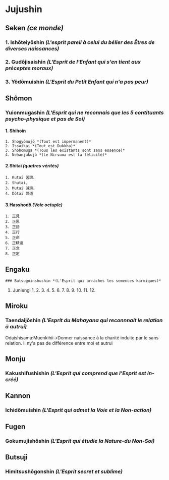 # Jujushin
  ## Seken *(ce monde)*
  ### 1. Ishôteiyôshin *(L'esprit pareil à celui du bélier des Êtres de diverses naissances)*
  ### 2. Gudôjisaishin *(L'Esprit de l'Enfant qui s'en tient aux préceptes moraux)*
  ### 3. Yôdômuishin *(L'Esprit du Petit Enfant qui n'a pas peur)* 
  ## Shômon
  ### Yuionmugashin *(L'Esprit qui ne reconnais que les 5 contituants psycho-physique et pas de Soi)*
  #### 1. Shihoin
    1. Shogyômujô *(Tout est impermanent)*
    2. Issaikai *(Tout est Dukkha)*
    3. Shohomuga *(Tous les existants sont sans essence)*
    4. Nehanjakujô *(Le Nirvana est la félicité)*
   
  #### 2.Shitai *(quatres vérités)*
    1. Kutai 苦諦、
    2. Shutai、
    3. Mutai 滅諦、
    4. Dôtai 諦道
    
  #### 3.Hasshodô *(Voie octuple)*
    1. 正見
    2. 正思
    3. 正語
    4. 正行
    5. 正命
    6. 正精進
    7. 正念
    8. 正定
   
  ## Engaku
    ### Batsugoinshushin *(L'Esprit qui arraches les semences karmiques)*
   1. Juniengi
    1.
    2.
    3.
    4.
    5.
    6.
    7.
    8.
    9.
    10.
    11.
    12.

  ## Miroku
  ### Taendaijôshin *(L'Esprit du Mahayana qui reconnnait le relation à autrui)*
  Odaishisama:Muenkihii->Donner naissance à la charité induite par le sans relation. Il ny'a pas de différence entre moi et autrui
  ## Monju
  ### Kakushifushishin *(L'Esprit qui comprend que l'Esprit est in-créé)* 
  ## Kannon
  ### Ichidômuishin *(L'Esprit qui admet la Voie et la Non-action)*
  ## Fugen
  ### Gokumujishôshin *(L'Esprit qui étudie la Nature-du Non-Soi)*
  ## Butsuji
  ### Himitsushôgonshin *(L'Esprit secret et sublime)*
